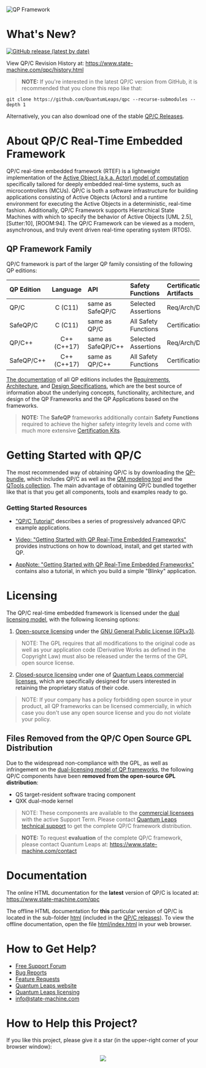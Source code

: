 ![QP Framework](https://www.state-machine.com/img/qp_banner.jpg)

# What's New?

[![GitHub release (latest by date)](https://img.shields.io/github/v/release/QuantumLeaps/qpc)](https://github.com/QuantumLeaps/qpc/releases/latest)

View QP/C Revision History at: https://www.state-machine.com/qpc/history.html

> **NOTE:** If you're interested in the latest QP/C version from GitHub,
it is recommended that you clone this repo like that:

```
git clone https://github.com/QuantumLeaps/qpc --recurse-submodules --depth 1
```

Alternatively, you can also download one of the stable
[QP/C Releases][QP-Rel].

# About QP/C Real-Time Embedded Framework
QP/C real-time embedded framework (RTEF) is a lightweight implementation of
the [Active Object (a.k.a. Actor) model of computation][AOmod] specifically
tailored for deeply embedded real-time systems, such as microcontrollers (MCUs).
QP/C is both a software infrastructure for building applications consisting
of Active Objects (Actors) and a runtime environment for executing the Active
Objects in a deterministic, real-time fashion. Additionally, QP/C Framework
supports Hierarchical State Machines with which to specify the behavior of
Active Objects [UML 2.5], [Sutter:10], [ROOM:94]. The QP/C Framework can be
viewed as a modern, asynchronous, and truly event driven real-time operating
system (RTOS).

## QP Framework Family
QP/C framework is part of the larger QP family consisting of the following
QP editions:

|QP Edition |  Language   |      API         | Safety Functions   |Certification Artifacts| Licensing
|:----------|:-----------:|:-----------------|:-------------------|:----------------|:---------
| QP/C      | C (C11)     |same as SafeQP/C  |Selected Assertions |Req/Arch/Design  | [dual][Lic]
| SafeQP/C  | C (C11)     |same as QP/C      |All Safety Functions|Certification Kit| [commercial][Com]
| QP/C++    | C++ (C++17) |same as SafeQP/C++|Selected Assertions |Req/Arch/Design  | [dual][Lic]
| SafeQP/C++| C++ (C++17) |same as QP/C++    |All Safety Functions|Certification Kit| [commercial][Com]

[The documentation](#documentation) of all QP editions includes the
[Requirements][SRS], [Architecture][SAS], and [Design Specifications][SDS],
which are the best source of information about the underlying concepts,
functionality, architecture, and design of the QP Frameworks and the QP
Applications based on the frameworks.

> **NOTE:** The **SafeQP** frameworks additionally contain **Safety Functions**
required to achieve the higher safety integrity levels and come with much more
extensive [Certification Kits][Cert].


# Getting Started with QP/C
The most recommended way of obtaining QP/C is by downloading the
[QP-bundle](https://www.state-machine.com/#Downloads), which includes QP/C
as well as the [QM modeling tool][QM] and the [QTools collection][QTools].
The main advantage of obtaining QP/C bundled together like that is
that you get all components, tools and examples ready to go.

### Getting Started Resources
- ["QP/C Tutorial"][Tut]
describes a series of progressively advanced QP/C example applications.

- [Video: "Getting Started with QP Real-Time Embedded Frameworks"][Video]
provides instructions on how to download, install, and get started with QP.

- [AppNote: "Getting Started with QP Real-Time Embedded Frameworks"][AN]
contains also a tutorial, in which you build a simple "Blinky" application.

# Licensing
The QP/C real-time embedded framework is licensed under the
[dual licensing model](https://www.state-machine.com/licensing), with
the following licensing options:

1. [Open-source licensing](https://www.state-machine.com/licensing#Open) under the
[GNU General Public License (GPLv3)](https://www.gnu.org/licenses/gpl-3.0.en.html).

> NOTE: The GPL requires that all modifications to the original code
as well as your application code (Derivative Works as defined in the
Copyright Law) must also be released under the terms of the GPL
open source license.

2. [Closed-source licensing](https://www.state-machine.com/licensing#Closed) under one of
[Quantum Leaps commercial licenses](https://www.state-machine.com/licensing#Commercial),
which are specifically designed for users interested in retaining the
proprietary status of their code.

> NOTE: If your company has a policy forbidding open source in your product,
all QP frameworks can be licensed commercially, in which case you don't use
any open source license and you do not violate your policy.

## Files Removed from the QP/C Open Source GPL Distribution
Due to the widespread non-compliance with the GPL, as well as infringement on the
[dual-licensing model of QP frameworks][Lic], the following QP/C components
have been **removed from the open-source GPL distribution**:
- QS target-resident software tracing component
- QXK dual-mode kernel

> NOTE: These components are available to the [commercial licensees][Cust] with
the active Support Term. Please contact [Quantum Leaps technical support][Sup]
to get the complete QP/C framework distribution.

> **NOTE:** To request **evaluation** of the complete QP/C framework, please contact
Quantum Leaps at: https://www.state-machine.com/contact


# Documentation
The online HTML documentation for the **latest** version of QP/C is located
at: https://www.state-machine.com/qpc

The offline HTML documentation for **this** particular version of QP/C
is located in the sub-folder [html](html) (included in the [QP/C releases][QP-Rel]).
To view the offline documentation, open the file [html/index.html](html/index.html)
in your web browser.


# How to Get Help?
- [Free Support Forum](https://sourceforge.net/p/qpc/discussion/668726)
- [Bug Reports](https://sourceforge.net/p/qpc/bugs/)
- [Feature Requests](https://sourceforge.net/p/qpc/feature-requests/)
- [Quantum Leaps website](https://www.state-machine.com)
- [Quantum Leaps licensing](https://www.state-machine.com/licensing)
- [info@state-machine.com](mailto:info@state-machine.com)


# How to Help this Project?
If you like this project, please give it a star (in the upper-right corner of your browser window):

<p align="center">
<img src="https://www.state-machine.com/img/github-star.jpg"/><br>
</p>

   [RTEF]:   <https://www.state-machine.com/rtef>
   [QP]:     <https://www.state-machine.com/products/qp>
   [QP/C]:   <https://github.com/QuantumLeaps/qpc>
   [QP/C++]: <https://github.com/QuantumLeaps/qpcpp>
   [Cert]:   <https://www.state-machine.com/products/qp#CERT>
   [QM]:     <https://github.com/QuantumLeaps/qm>
   [QTools]: <https://github.com/QuantumLeaps/qtools>
   [Lic]:    <https://www.state-machine.com/licensing>
   [Com]:    <https://www.state-machine.com/licensing#Commercial>
   [Cust]:   <https://www.state-machine.com/customers>
   [Sup]:    <mailto:support@state-machine.com>
   [AN]:     <https://www.state-machine.com/doc/AN_Getting_Started_with_QP.pdf>
   [Video]:  <https://youtu.be/O7ER6_VqIH0>
   [QS]:     <https://www.state-machine.com/qpc/srs-qp_qs.html>
   [QV]:     <https://www.state-machine.com/qpc/srs-qp_qv.html>
   [QK]:     <https://www.state-machine.com/qpc/srs-qp_qk.html>
   [QXK]:    <https://www.state-machine.com/qpc/srs-qp_qxk.html>
   [SRS]:    <https://www.state-machine.com/qpc/srs-qp.html>
   [SAS]:    <https://www.state-machine.com/qpc/sas-qp.html>
   [SDS]:    <https://www.state-machine.com/qpc/sds-qp.html>
   [Active]: <https://www.state-machine.com/qpc/srs-qp_ao.html>
   [AOmod]:  <https://www.state-machine.com/qpc/srs-qp_ao.html#srs-qp_ao-model>
   [Event]:  <https://www.state-machine.com/qpc/srs-qp_evt.html>
   [HSM]:    <https://www.state-machine.com/qpc/srs-qp_sm.html>
   [QP-Rel]: <https://github.com/QuantumLeaps/qpc/releases>
   [Tut]:    <https://www.state-machine.com/qpc/gs_tut.html>

